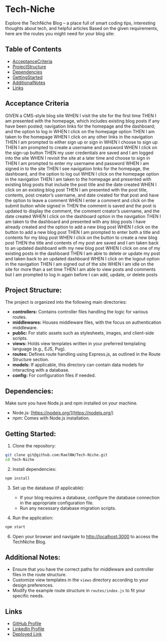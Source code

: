 # Tech-Niche

Explore the TechNiche Blog – a place full of smart coding tips, interesting thoughts about tech, and helpful articles
Based on the given requirements, here are the routes you might need for your blog site:

## Table of Contents
- [AcceptanceCriteria](#acceptance-criteria)
- [ProjectStructure](#project-structure)
- [Dependencies](#dependencies)
- [GettingStarted](#getting-started)
- [AdditionalNotes](#additional-notes)
- [Links](#links)

## Acceptance Criteria
GIVEN a CMS-style blog site
WHEN I visit the site for the first time
THEN I am presented with the homepage, which includes existing blog posts if any have been posted; navigation links for the homepage and the dashboard; and the option to log in
WHEN I click on the homepage option
THEN I am taken to the homepage
WHEN I click on any other links in the navigation
THEN I am prompted to either sign up or sign in
WHEN I choose to sign up
THEN I am prompted to create a username and password
WHEN I click on the sign-up button
THEN my user credentials are saved and I am logged into the site
WHEN I revisit the site at a later time and choose to sign in
THEN I am prompted to enter my username and password
WHEN I am signed in to the site
THEN I see navigation links for the homepage, the dashboard, and the option to log out
WHEN I click on the homepage option in the navigation
THEN I am taken to the homepage and presented with existing blog posts that include the post title and the date created
WHEN I click on an existing blog post
THEN I am presented with the post title, contents, post creator’s username, and date created for that post and have the option to leave a comment
WHEN I enter a comment and click on the submit button while signed in
THEN the comment is saved and the post is updated to display the comment, the comment creator’s username, and the date created
WHEN I click on the dashboard option in the navigation
THEN I am taken to the dashboard and presented with any blog posts I have already created and the option to add a new blog post
WHEN I click on the button to add a new blog post
THEN I am prompted to enter both a title and contents for my blog post
WHEN I click on the button to create a new blog post
THEN the title and contents of my post are saved and I am taken back to an updated dashboard with my new blog post
WHEN I click on one of my existing posts in the dashboard
THEN I am able to delete or update my post and taken back to an updated dashboard
WHEN I click on the logout option in the navigation
THEN I am signed out of the site
WHEN I am idle on the site for more than a set time
THEN I am able to view posts and comments but I am prompted to log in again before I can add, update, or delete posts

## Project Structure:

The project is organized into the following main directories:

- **controllers:** Contains controller files handling the logic for various routes.
- **middlewares:** Houses middleware files, with the focus on authentication middleware.
- **public:** For static assets such as stylesheets, images, and client-side scripts.
- **views:** Holds view templates written in your preferred templating language (e.g., EJS, Pug).
- **routes:** Defines route handling using Express.js, as outlined in the Route Structure section.
- **models:** If applicable, this directory can contain data models for interacting with a database.
- **config:** For configuration files if needed.

## Dependencies:

Make sure you have Node.js and npm installed on your machine.

- Node.js: [https://nodejs.org/](https://nodejs.org/)
- npm: Comes with Node.js installation.

## Getting Started:

1. Clone the repository:

```bash
git clone git@github.com:RaelNW/Tech-Niche.git
cd Tech-Niche
```

2. Install dependencies:

```bash
npm install
```

3. Set up the database (if applicable):

   - If your blog requires a database, configure the database connection in the appropriate configuration file.
   - Run any necessary database migration scripts.

4. Run the application:

```bash
npm start
```

6. Open your browser and navigate to [http://localhost:3000](http://localhost:3000) to access the TechNiche Blog.

## Additional Notes:

- Ensure that you have the correct paths for middleware and controller files in the route structure.
- Customize view templates in the `views` directory according to your design preferences.
- Modify the example route structure in `routes/index.js` to fit your specific needs.

## Links

- [GitHub Profile](https://github.com/RaelNW)
- [LinkedIn Profile](https://www.linkedin.com/in/raelwanjala/) 
- [Deployed Link]()